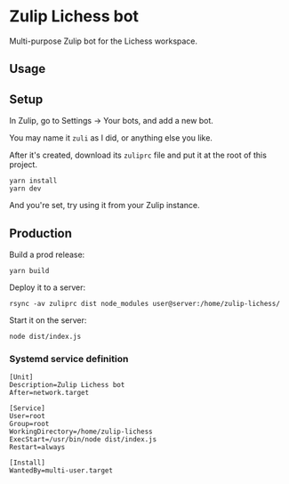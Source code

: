 # Zulip Lichess bot

Multi-purpose Zulip bot for the Lichess workspace.

## Usage

## Setup

In Zulip, go to Settings -> Your bots, and add a new bot.

You may name it `zuli` as I did, or anything else you like.

After it's created, download its `zuliprc` file and put it at the root of this project.

```
yarn install
yarn dev
```

And you're set, try using it from your Zulip instance.

## Production

Build a prod release:

```
yarn build
```

Deploy it to a server:

```
rsync -av zuliprc dist node_modules user@server:/home/zulip-lichess/
```

Start it on the server:

```
node dist/index.js
```

### Systemd service definition

```
[Unit]
Description=Zulip Lichess bot
After=network.target

[Service]
User=root
Group=root
WorkingDirectory=/home/zulip-lichess
ExecStart=/usr/bin/node dist/index.js
Restart=always

[Install]
WantedBy=multi-user.target
```
